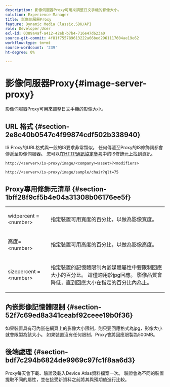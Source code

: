 ```yaml
---
description: 影像伺服器Proxy可用來調整日文手機的影像大小。
solution: Experience Manager
title: 影像伺服器Proxy
feature: Dynamic Media Classic,SDK/API
role: Developer,User
exl-id: 0389a4af-a412-42eb-b7b4-716e47d623a0
source-git-commit: 4f81f755789613222a66bed2961117604ae19e62
workflow-type: tm+mt
source-wordcount: '239'
ht-degree: 0%

---
```


# 影像伺服器Proxy{#image-server-proxy}

影像伺服器Proxy可用來調整日文手機的影像大小。

## URL 格式 {#section-2e8c40b0547c4f99874cdf502b338940}

IS Proxy的URL格式與一般的IS要求非常類似。 任何傳遞至Proxy的IS修飾詞都會傳遞至影像伺服器。 您可以在[HTTP通訊協定參考](../../is-api/http-ref/image-serving-api-ref/c-http-protocol-reference/c-introduction/c-introduction.md#concept-dbbd5241bc6248ad9b9d7f6c635c311e)中的IS修飾元上找到資訊。

`http://<server>/is-proxy/image/<company><asset>?<modifiers>`

`http://<server>/is-proxy/image/sample/chair?qlt=75`

## Proxy專用修飾元清單 {#section-1bff28f9cf5b4e04a31308b06176ee5f}

<table id="simpletable_40C1DFB183B54A79BCF65D51ED480CE0"> 
 <tr class="strow"> 
  <td class="stentry"> <p><span class="codeph"> widpercent = &lt;number&gt;</span> </p></td> 
  <td class="stentry"> <p>指定裝置可用寬度的百分比，以做為影像寬度。 </p></td> 
 </tr> 
 <tr class="strow"> 
  <td class="stentry"> <p><span class="codeph">高度= &lt;number&gt;</span> </p></td> 
  <td class="stentry"> <p>指定裝置可用高度的百分比，以做為影像高度。 </p></td> 
 </tr> 
 <tr class="strow"> 
  <td class="stentry"> <p><span class="codeph"> sizepercent = &lt;number&gt;</span> </p></td> 
  <td class="stentry"> <p>指定裝置的記憶體限制內嵌媒體屬性中要限制回應大小的百分比。 這僅適用於jpg回應。 影像品質會降低，直到回應大小在指定的百分比內為止。 </p></td> 
 </tr> 
</table>

## 內嵌影像記憶體限制 {#section-52f7c69ed8a341ceabf92ceee19b0f36}

如果裝置具有可內嵌在網頁上的影像大小限制，則只要回應格式為jpg，影像大小就會限製為該大小。 如果裝置沒有任何限制，Proxy會將回應限製為500MB。

## 後端處理 {#section-bdf7c294b6824de9969c97fc1f8aa6d3}

Proxy每天會下載、驗證及載入Device Atlas資料檔案一次。 驗證會為不同的裝置提取不同的屬性，並在接受新資料之前將其與預期值進行比較。

